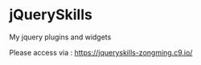 jQuerySkills
============
My jquery plugins and widgets

Please access via : https://jqueryskills-zongming.c9.io/

